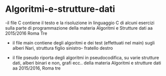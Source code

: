 # Algoritmi-e-strutture-dati

-il file C contiene il testo e la risoluzione in linguaggio C di alcuni esercizi sulla parte di programmazione della materia Algoritmi e Strutture dati
aa 2015/2016
Roma Tre

- il file main contiene degli algoritmi e dei test (effettuati nel main) sugli alberi Nari, struttura figlio sinistro- fratello destro

- il file pseudo riporta degli algoritmi in pseudocodifica, su varie strutture dati, alberi binari e non, grafi ecc.. della materia Algoritmi
e strutture dati aa 2015/2016, Roma tre
